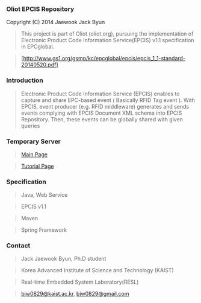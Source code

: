 ### Oliot EPCIS Repository ###
Copyright (C) 2014 Jaewook Jack Byun

> This project is part of Oliot (oliot.org), pursuing the implementation of
> Electronic Product Code Information Service(EPCIS) v1.1 specification in
> EPCglobal. 

> [http://www.gs1.org/gsmp/kc/epcglobal/epcis/epcis_1_1-standard-20140520.pdf]

### Introduction ###
> Electronic Product Code Information Service (EPCIS) enables to capture and share EPC-based event 
> ( Basically RFID Tag event ).
> With EPCIS, event producer (e.g. RFID middleware) generates and sends events
> complying with EPCIS Document XML schema into EPCIS Repository. 
> Then, these events can be globally shared with given queries 

### Temporary Server ###
> [Main Page](http://143.248.56.100:8080/epcis)

> [Tutorial Page](http://143.248.56.100:8080/epcis/tutorialPage.jsp)

### Specification ###
> Java, Web Service

> EPCIS v1.1

> Maven

> Spring Framework

### Contact ###
> Jack Jaewook Byun, Ph.D student

> Korea Advanced Institute of Science and Technology (KAIST)

> Real-time Embedded System Laboratory(RESL)

> bjw0829@kaist.ac.kr, bjw0829@gmail.com
